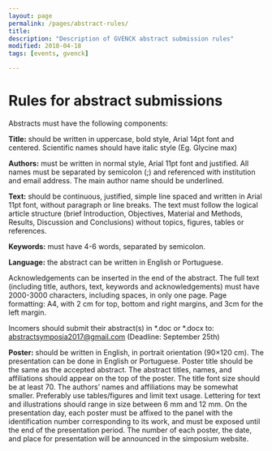 ```yaml
---
layout: page
permalink: /pages/abstract-rules/
title: 
description: "Description of GVENCK abstract submission rules"
modified: 2018-04-18
tags: [events, gvenck]

---
```


<h1>Rules for abstract submissions</h1>

Abstracts must have the following components:  
  
**Title:** should be written in uppercase, bold style, Arial 14pt font and centered. Scientific names should have italic style (Eg. Glycine max)  
  
**Authors:** must be written in normal style, Arial 11pt font and justified. All names must be separated by semicolon (;) and referenced with institution and email address. The main author name should be underlined.  
  
**Text:** should be continuous, justified, simple line spaced and written in Arial 11pt font, without paragraph or line breaks. The text must follow the logical article structure (brief Introduction, Objectives, Material and Methods, Results, Discussion and Conclusions) without topics, figures, tables or references.  
  
**Keywords:** must have 4-6 words, separated by semicolon.  
  
**Language:** the abstract can be written in English or Portuguese.  
  
Acknowledgements can be inserted in the end of the abstract. The full text (including title, authors, text, keywords and acknowledgements) must have 2000-3000 characters, including spaces, in only one page. Page formatting: A4, with 2 cm for top, bottom and right margins, and 3cm for the left margin.  
  
Incomers should submit their abstract(s) in *.doc or *.docx to: abstractsymposia2017@gmail.com (Deadline: September 25th)  
  
**Poster:** should be written in English, in portrait orientation (90×120 cm). The presentation can be done in English or Portuguese. Poster title should be the same as the accepted abstract. The abstract titles, names, and affiliations should appear on the top of the poster. The title font size should be at least 70. The authors’ names and affiliations may be somewhat smaller. Preferably use tables/figures and limit text usage. Lettering for text and illustrations should range in size between 6 mm and 12 mm. On the presentation day, each poster must be affixed to the panel with the identification number corresponding to its work, and must be exposed until the end of the presentation period. The number of each poster, the date, and place for presentation will be announced in the simposium website.  

